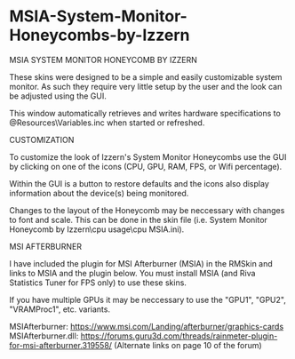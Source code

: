 # MSIA-System-Monitor-Honeycombs-by-Izzern


MSIA SYSTEM MONITOR HONEYCOMB BY IZZERN

These skins were designed to be a simple and easily customizable
system monitor. As such they require very little setup by the
user and the look can be adjusted using the GUI.

This window automatically retrieves and writes hardware
specifications to @Resources\Variables.inc when started or
refreshed.



CUSTOMIZATION

To customize the look of Izzern's System Monitor Honeycombs use
the GUI by clicking on one of the icons (CPU, GPU, RAM, FPS,
or Wifi percentage). 

Within the GUI is a button to restore defaults and the icons
also display information about the device(s) being monitored. 

Changes to the layout of the Honeycomb may be neccessary with
changes to font and scale. This can be done in the skin file
(i.e. System Monitor Honeycomb by Izzern\cpu usage\cpu MSIA.ini).



MSI AFTERBURNER

I have included the plugin for MSI Afterburner (MSIA) in the
RMSkin and links to MSIA and the plugin below. 
You must install MSIA (and Riva Statistics Tuner for FPS only)
to use these skins.

If you have multiple GPUs it may be neccessary to use the
"GPU1", "GPU2", "VRAMProc1", etc. variants.

MSIAfterburner: https://www.msi.com/Landing/afterburner/graphics-cards
MSIAfterburner.dll: https://forums.guru3d.com/threads/rainmeter-plugin-for-msi-afterburner.319558/
(Alternate links on page 10 of the forum)
